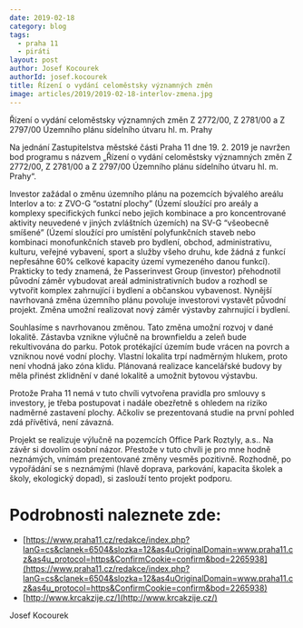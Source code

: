 ```yaml
---
date: 2019-02-18
category: blog
tags:
  - praha 11
  - piráti
layout: post
author: Josef Kocourek
authorId: josef.kocourek
title: Řízení o vydání celoměstsky významných změn
image: articles/2019/2019-02-18-interlov-zmena.jpg
---
```


Řízení o vydání celoměstsky významných změn Z 2772/00, Z 2781/00 a Z 2797/00 Územního plánu sídelního útvaru hl. m. Prahy

Na jednání Zastupitelstva městské části Praha 11 dne 19. 2. 2019 je navržen bod programu s názvem „Řízení o vydání celoměstsky významných změn Z 2772/00, Z 2781/00 a Z 2797/00 Územního plánu sídelního útvaru hl. m. Prahy“.

Investor zažádal o změnu územního plánu na pozemcích bývalého areálu Interlov a to: z ZVO-G “ostatní plochy” (Území sloužící pro areály a komplexy specifických funkcí nebo jejich kombinace a pro koncentrované aktivity neuvedené v jiných zvláštních územích)  na SV-G “všeobecně smíšené” (Území sloužící pro umístění polyfunkčních staveb nebo kombinaci monofunkčních staveb pro bydlení, obchod, administrativu, kulturu, veřejné vybavení, sport a služby všeho druhu, kde žádná z funkcí nepřesáhne 60% celkové kapacity území vymezeného danou funkcí). Prakticky to tedy znamená, že Passerinvest Group (investor) přehodnotil původní záměr vybudovat areál administrativních budov a rozhodl se vytvořit komplex zahrnující i bydlení a občanskou vybavenost. Nynější navrhovaná změna územního plánu povoluje investorovi vystavět původní projekt. Změna umožní realizovat nový záměr výstavby zahrnující i bydlení.

Souhlasíme s navrhovanou změnou. Tato změna umožní rozvoj v dané lokalitě. Zástavba vznikne výlučně na brownfieldu a zeleň bude rekultivována do parku. Potok protékající územím bude vrácen na povrch a vzniknou nové vodní plochy. Vlastní lokalita trpí nadměrným hlukem, proto není vhodná jako zóna klidu. Plánovaná realizace kancelářské budovy by měla přinést zklidnění v dané lokalitě a umožnit bytovou výstavbu.

Protože Praha 11 nemá v tuto chvíli vytvořena pravidla pro smlouvy s investory, je třeba postupovat i nadále obezřetně s ohledem na riziko nadměrné zastavení plochy. Ačkoliv se prezentovaná studie na první pohled zdá přívětivá, není závazná.

Projekt se realizuje výlučně na pozemcích Office Park Roztyly, a.s..
Na závěr si dovolím osobní názor. Přestože v tuto chvíli je pro mne hodně neznámých, vnímám prezentované změny vesměs pozitivně. Rozhodně, po vypořádání se s neznámými (hlavě doprava, parkování, kapacita školek a školy, ekologický dopad), si zaslouží tento projekt podporu.

# Podrobnosti naleznete zde:
- [https://www.praha11.cz/redakce/index.php?lanG=cs&clanek=6504&slozka=12&as4uOriginalDomain=www.praha11.cz&as4u_protocol=https&ConfirmCookie=confirm&bod=2265938](https://www.praha11.cz/redakce/index.php?lanG=cs&clanek=6504&slozka=12&as4uOriginalDomain=www.praha11.cz&as4u_protocol=https&ConfirmCookie=confirm&bod=2265938)
- [http://www.krcakzije.cz/](http://www.krcakzije.cz/)
 
Josef Kocourek